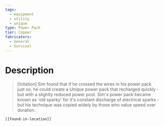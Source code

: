 ```yaml
---
tags:
  - equipment
  - utility
  - unique
type: Power Pack
tier: Copper
fabricators:
  - General
  - Survival
---
```

# Description
> [!citation]
> Sim found that if he crossed the wires in his power pack just so, he could create a *Unique* power pack that recharged quickly - but with a slightly reduced power pool. Sim's power pack became known as 'old sparky' for it's constant discharge of electrical sparks - but his technique was copied widely by those who value speed over duration.
```meta-bind-embed
[[found-in-location]]
```